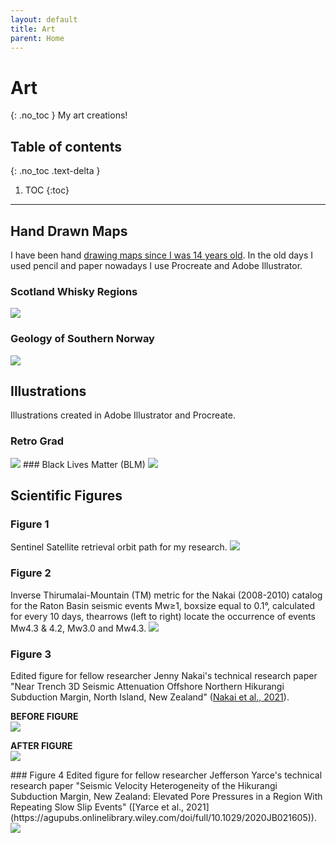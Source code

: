 ```yaml
---
layout: default
title: Art
parent: Home
---
```


# Art
{: .no_toc }
My art creations!

## Table of contents
{: .no_toc .text-delta }

1. TOC
{:toc}

---

## Hand Drawn Maps
 I have been hand [drawing maps since I was 14 years old](https://elizabeth-ashley.github.io/code/docs/home/cartography/). In the old days I used pencil and paper nowadays I use Procreate and Adobe Illustrator.

### Scotland Whisky Regions
<img src="{{site.baseurl}}/img/Geology of Southern Norway.jpg"/>

### Geology of Southern Norway
<img src="{{site.baseurl}}/img/ScotlandMap.jpg"/>

## Illustrations
Illustrations created in Adobe Illustrator and Procreate.

### Retro Grad
<img src="{{site.baseurl}}/img/coffee.jpg"/>
### Black Lives Matter (BLM)
<img src="{{site.baseurl}}/img/BLM.jpg"/>

## Scientific Figures

### Figure 1
Sentinel Satellite retrieval orbit path for my research.
<img src="{{site.baseurl}}/img/sentinel_sat.png"/>
<!-- Gutenberg Richter Distribution Plot
<img src="{{site.baseurl}}/img/GR_plot.jpg"/> -->
### Figure 2
Inverse Thirumalai-Mountain (TM)  metric for the Nakai (2008-2010) catalog for the Raton Basin seismic events Mw≥1, boxsize equal to 0.1°,
calculated for every 10 days, thearrows (left to right) locate the occurrence of events Mw4.3 & 4.2, Mw3.0 and Mw4.3.
<img src="{{site.baseurl}}/img/TM_metric.jpg"/>
### Figure 3
Edited figure for fellow researcher Jenny Nakai's technical research paper "Near Trench 3D Seismic Attenuation Offshore Northern Hikurangi Subduction Margin, North Island, New Zealand" ([Nakai et al., 2021](https://agupubs.onlinelibrary.wiley.com/doi/full/10.1029/2020JB020810)).

<p> <strong> BEFORE FIGURE </strong><br>
<img src="{{site.baseurl}}/img/jgrb54741-fig-0007-m-before.png"/>
</p>

<p><strong> AFTER FIGURE </strong><br>
<img src="{{site.baseurl}}/img/jgrb54741-fig-0007-m-after.png"/>
</p>
### Figure 4
Edited figure for fellow researcher Jefferson Yarce's technical research paper "Seismic Velocity Heterogeneity of the Hikurangi Subduction Margin, New Zealand: Elevated Pore Pressures in a Region With Repeating Slow Slip Events" ([Yarce et al., 2021](https://agupubs.onlinelibrary.wiley.com/doi/full/10.1029/2020JB021605)).
<img src="{{site.baseurl}}/img/Yarcefig.png"/>
